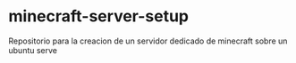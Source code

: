 # minecraft-server-setup
Repositorio para la creacion de un servidor dedicado de minecraft sobre un ubuntu serve
